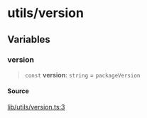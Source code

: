 # utils/version

## Variables

### version

> `const` **version**: `string` = `packageVersion`

#### Source

[lib/utils/version.ts:3](https://github.com/PufferFinance/puffer-sdk/blob/1695f0989bbc85c5de805d8ff3a9407c9d81710f/lib/utils/version.ts#L3)

